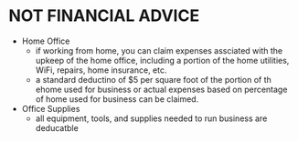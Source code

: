 # NOT FINANCIAL ADVICE

- Home Office
    -   if working from home, you can claim expenses assciated with the upkeep of the home office, 
        including a portion of the home utilities, WiFi, repairs, home insurance, etc.
    -   a standard deductino of $5 per square foot of the portion of th ehome used for business
        or actual expenses based on percentage of home used for business can be claimed.
- Office Supplies
    - all equipment, tools, and supplies needed to run business are deducatble
